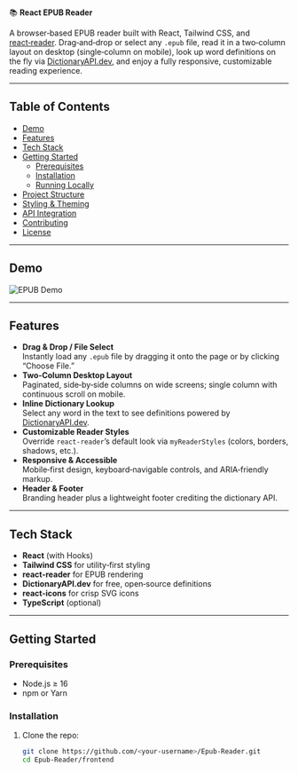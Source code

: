 📚 **React EPUB Reader**

A browser‑based EPUB reader built with React, Tailwind CSS, and [react‑reader](https://github.com/gerhardsletten/react-reader). Drag‑and‑drop or select any `.epub` file, read it in a two‑column layout on desktop (single‑column on mobile), look up word definitions on the fly via [DictionaryAPI.dev](https://dictionaryapi.dev/), and enjoy a fully responsive, customizable reading experience.

---

## Table of Contents

- [Demo](#-demo)
- [Features](#-features)
- [Tech Stack](#-tech-stack)
- [Getting Started](#-getting-started)
  - [Prerequisites](#prerequisites)
  - [Installation](#installation)
  - [Running Locally](#running-locally)
- [Project Structure](#-project-structure)
- [Styling & Theming](#-styling--theming)
- [API Integration](#-api-integration)
- [Contributing](#-contributing)
- [License](#-license)

---

## Demo

![EPUB Demo](frontend/src/assets/Epub-Demo.gif)

---

## Features

- **Drag & Drop / File Select**  
  Instantly load any `.epub` file by dragging it onto the page or by clicking “Choose File.”
- **Two‑Column Desktop Layout**  
  Paginated, side‑by‑side columns on wide screens; single column with continuous scroll on mobile.
- **Inline Dictionary Lookup**  
  Select any word in the text to see definitions powered by [DictionaryAPI.dev](https://dictionaryapi.dev/).
- **Customizable Reader Styles**  
  Override `react-reader`’s default look via `myReaderStyles` (colors, borders, shadows, etc.).
- **Responsive & Accessible**  
  Mobile‑first design, keyboard‑navigable controls, and ARIA‑friendly markup.
- **Header & Footer**  
  Branding header plus a lightweight footer crediting the dictionary API.

---

## Tech Stack

- **React** (with Hooks)
- **Tailwind CSS** for utility‑first styling
- **react-reader** for EPUB rendering
- **DictionaryAPI.dev** for free, open‑source definitions
- **react-icons** for crisp SVG icons
- **TypeScript** (optional)

---

## Getting Started

### Prerequisites

- Node.js ≥ 16
- npm or Yarn

### Installation

1. Clone the repo:
   ```bash
   git clone https://github.com/<your‑username>/Epub-Reader.git
   cd Epub-Reader/frontend
   ```

